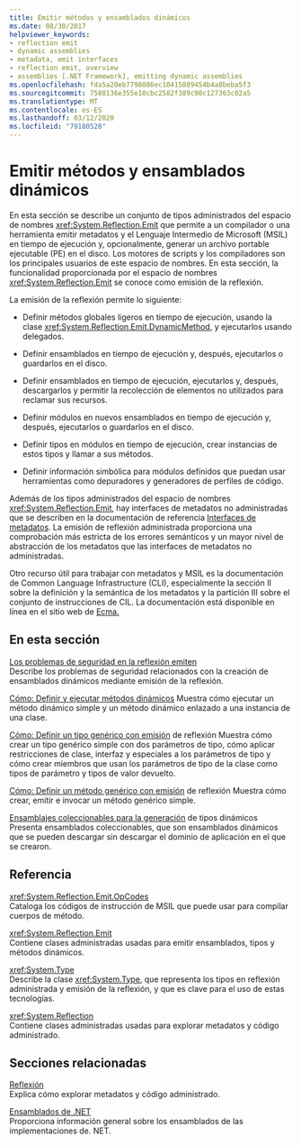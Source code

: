 ```yaml
---
title: Emitir métodos y ensamblados dinámicos
ms.date: 08/30/2017
helpviewer_keywords:
- reflection emit
- dynamic assemblies
- metadata, emit interfaces
- reflection emit, overview
- assemblies [.NET Framework], emitting dynamic assemblies
ms.openlocfilehash: fda5a20eb7798086ec10415889454b4a8beba5f3
ms.sourcegitcommit: 7588136e355e10cbc2582f389c90c127363c02a5
ms.translationtype: MT
ms.contentlocale: es-ES
ms.lasthandoff: 03/12/2020
ms.locfileid: "79180528"
---
```

# <a name="emitting-dynamic-methods-and-assemblies"></a>Emitir métodos y ensamblados dinámicos

En esta sección se describe un conjunto de tipos administrados del espacio de nombres <xref:System.Reflection.Emit> que permite a un compilador o una herramienta emitir metadatos y el Lenguaje Intermedio de Microsoft (MSIL) en tiempo de ejecución y, opcionalmente, generar un archivo portable ejecutable (PE) en el disco. Los motores de scripts y los compiladores son los principales usuarios de este espacio de nombres. En esta sección, la funcionalidad proporcionada por el espacio de nombres <xref:System.Reflection.Emit> se conoce como emisión de la reflexión.  
  
La emisión de la reflexión permite lo siguiente:  
  
- Definir métodos globales ligeros en tiempo de ejecución, usando la clase <xref:System.Reflection.Emit.DynamicMethod>, y ejecutarlos usando delegados.  
  
- Definir ensamblados en tiempo de ejecución y, después, ejecutarlos o guardarlos en el disco.  
  
- Definir ensamblados en tiempo de ejecución, ejecutarlos y, después, descargarlos y permitir la recolección de elementos no utilizados para reclamar sus recursos.  
  
- Definir módulos en nuevos ensamblados en tiempo de ejecución y, después, ejecutarlos o guardarlos en el disco.  
  
- Definir tipos en módulos en tiempo de ejecución, crear instancias de estos tipos y llamar a sus métodos.  
  
- Definir información simbólica para módulos definidos que puedan usar herramientas como depuradores y generadores de perfiles de código.  
  
Además de los tipos administrados del espacio de nombres <xref:System.Reflection.Emit>, hay interfaces de metadatos no administradas que se describen en la documentación de referencia [Interfaces de metadatos](../unmanaged-api/metadata/metadata-interfaces.md). La emisión de reflexión administrada proporciona una comprobación más estricta de los errores semánticos y un mayor nivel de abstracción de los metadatos que las interfaces de metadatos no administradas.  
  
Otro recurso útil para trabajar con metadatos y MSIL es la documentación de Common Language Infrastructure (CLI), especialmente la sección II sobre la definición y la semántica de los metadatos y la partición III sobre el conjunto de instrucciones de CIL. La documentación está disponible en línea en el sitio web de [Ecma.](https://www.ecma-international.org/publications/standards/Ecma-335.htm)  
  
## <a name="in-this-section"></a>En esta sección
  
[Los problemas de seguridad en la reflexión emiten](security-issues-in-reflection-emit.md)  
Describe los problemas de seguridad relacionados con la creación de ensamblados dinámicos mediante emisión de la reflexión.  

[Cómo: Definir y ejecutar métodos dinámicos](how-to-define-and-execute-dynamic-methods.md) Muestra cómo ejecutar un método dinámico simple y un método dinámico enlazado a una instancia de una clase.

[Cómo: Definir un tipo genérico con emisión](how-to-define-a-generic-type-with-reflection-emit.md) de reflexión Muestra cómo crear un tipo genérico simple con dos parámetros de tipo, cómo aplicar restricciones de clase, interfaz y especiales a los parámetros de tipo y cómo crear miembros que usan los parámetros de tipo de la clase como tipos de parámetro y tipos de valor devuelto.

[Cómo: Definir un método genérico con emisión](how-to-define-a-generic-method-with-reflection-emit.md) de reflexión Muestra cómo crear, emitir e invocar un método genérico simple.

[Ensamblajes coleccionables para la generación](collectible-assemblies.md) de tipos dinámicos Presenta ensamblados coleccionables, que son ensamblados dinámicos que se pueden descargar sin descargar el dominio de aplicación en el que se crearon.
  
## <a name="reference"></a>Referencia  

<xref:System.Reflection.Emit.OpCodes>  
Cataloga los códigos de instrucción de MSIL que puede usar para compilar cuerpos de método.  
  
<xref:System.Reflection.Emit>  
Contiene clases administradas usadas para emitir ensamblados, tipos y métodos dinámicos.  
  
<xref:System.Type>  
Describe la clase <xref:System.Type>, que representa los tipos en reflexión administrada y emisión de la reflexión, y que es clave para el uso de estas tecnologías.  
  
<xref:System.Reflection>  
Contiene clases administradas usadas para explorar metadatos y código administrado.  
  
## <a name="related-sections"></a>Secciones relacionadas  

[Reflexión](reflection.md)  
Explica cómo explorar metadatos y código administrado.  
  
[Ensamblados de .NET](../../standard/assembly/index.md)  
Proporciona información general sobre los ensamblados de las implementaciones de. NET.
